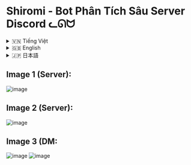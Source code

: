# Shiromi - Bot Phân Tích Sâu Server Discord ᓚᘏᗢ

<!-- Vietnamese -->
<details>
<summary>🇻🇳 Tiếng Việt</summary>

## Giới thiệu

**Shiromi** là một bot Discord mạnh mẽ được thiết kế để thực hiện quét và phân tích sâu dữ liệu hoạt động của một server Discord. Bot thu thập thông tin chi tiết về tin nhắn, hoạt động của thành viên, việc sử dụng emoji/sticker, vai trò, kênh, luồng và nhiều hơn nữa. Kết quả phân tích được trình bày dưới dạng các báo cáo embeds trực quan trong Discord, file xuất CSV/JSON, và báo cáo DM cá nhân hóa cho thành viên.

Ngoài ra, Shiromi có khả năng lưu trữ dữ liệu quét vào cơ sở dữ liệu PostgreSQL, cho phép tra cứu và hiển thị thông tin qua một giao diện web (nếu được tích hợp).

Giao diện để tra cứu kết quả thành viên sau khi quét: 
--> Check: https://github.com/Rin1809/Shiromi-searchweb

**Các chức năng chính:**

*   **Quét Toàn Diện:** Thu thập dữ liệu từ tất cả các kênh text, voice (chat), và luồng (bao gồm cả luồng lưu trữ nếu có quyền).
*   **Phân Tích Hoạt Động:** Đếm tin nhắn, link, ảnh, emoji, sticker, lượt nhắc, trả lời, reaction (đã lọc) của từng thành viên và toàn server.
*   **Thống Kê Phụ Trợ:** Lấy thông tin boosters, kênh voice/stage, invites, webhooks, integrations, thành viên lâu năm nhất, và phân tích audit log (ví dụ: theo dõi lượt cấp role, tạo thread).
*   **Báo Cáo Đa Dạng:**
    *   **Embeds Discord:** Hiển thị các bảng xếp hạng và thống kê trực tiếp trong kênh Discord được chỉ định.
    *   **Xuất File:** Tạo file CSV và JSON chi tiết cho các mục dữ liệu khác nhau. (Đang thi công)
    *   **DM Cá Nhân:** Gửi báo cáo tóm tắt hoạt động và thành tích cá nhân cho từng thành viên (dựa trên role cấu hình hoặc cho admin ở chế độ test).
*   **Lưu Trữ Database:** Lưu kết quả quét và dữ liệu người dùng vào PostgreSQL để có thể truy cập qua web.
*   **Logging Chi Tiết:** Ghi log quá trình quét vào một thread Discord riêng biệt để dễ theo dõi.
*   **Tùy Biến Cao:** Nhiều tùy chọn cấu hình qua file `.env` (ví dụ: loại trừ category, theo dõi role cụ thể, ID sticker/emoji, kênh báo cáo).
*   **Hỗ Trợ Proxy Bot:** Có thể hoạt động như một bot worker, nhận lệnh từ một bot proxy chính (ví dụ: Mizuki).

## Tính năng

*   **Phân tích Server:**
    *   Thông tin chung server (owner, ngày tạo, boost, số lượng kênh/role/emoji/sticker).
    *   Thống kê quét (số kênh/luồng đã xử lý, tổng tin nhắn, tổng reaction đã lọc, thời gian quét).
    *   Bảng xếp hạng hoạt động kênh text và voice (chat).
    *   "Giờ Vàng" và "Giờ Âm" của server và các kênh/luồng.
    *   Top emoji/sticker được sử dụng nhiều/ít nhất server.
    *   Emoji server không được sử dụng.
*   **Phân tích Thành viên:**
    *   Bảng xếp hạng người dùng hoạt động nhiều/ít nhất (tin nhắn, link, ảnh, emoji server, sticker, mention gửi/nhận, trả lời, reaction gửi/nhận, số kênh hoạt động, thời gian hoạt động).
    *   Bảng xếp hạng người mời nhiều nhất (theo lượt dùng invite).
    *   Bảng xếp hạng booster "bền bỉ" nhất.
    *   Bảng xếp hạng thành viên lâu năm nhất.
    *   Bảng xếp hạng người tạo thread nhiều/ít nhất.
    *   Theo dõi và xếp hạng lượt nhận các role đặc biệt (từ Audit Log).
*   **Tìm Kiếm Từ Khóa:**
    *   Tìm kiếm các từ khóa cụ thể trong tin nhắn.
    *   Thống kê tổng số lần xuất hiện, top kênh/luồng và top user theo từ khóa.
*   **Xuất Dữ Liệu:** (Đang thi công)
    *   File CSV chi tiết cho thông tin server, kênh/luồng, hoạt động người dùng, roles, boosters, invites, webhooks, integrations, audit logs, và các bảng xếp hạng.
    *   File JSON tổng hợp toàn bộ dữ liệu quét.
*   **Báo Cáo DM Cá Nhân:**
    *   Tóm tắt hoạt động cá nhân (tin nhắn, nội dung gửi, tương tác, thời gian hoạt động, phạm vi hoạt động).
    *   Top items cá nhân (emoji, sticker).
    *   "Giờ Vàng" cá nhân.
    *   Thành tích và vị trí trong các bảng xếp hạng của server.
    *   Lời cảm ơn và ảnh cá nhân hóa cho các role đặc biệt (booster, người đóng góp).
*   **Kỹ thuật:**
    *   Sử dụng `asyncio` và `asyncpg` cho các hoạt động bất đồng bộ và tương tác database hiệu quả.
    *   Logging chi tiết lên console (sử dụng `rich`) và thread Discord.
    *   Cấu hình intents Discord linh hoạt.
    *   Quản lý lỗi và cooldown cho lệnh.
    *   Hỗ trợ PROXY_BOT_ID để nhận lệnh từ bot khác.

## Điều kiện tiên quyết

1.  **Python:** Phiên bản 3.8 trở lên.
2.  **Git:** Để tải mã nguồn.
3.  **PostgreSQL Server:** Một instance PostgreSQL đang chạy và có thể truy cập.
4.  (Tùy chọn) Một bot Discord khác để làm PROXY_BOT_ID nếu bạn muốn sử dụng tính năng này.

## Cài đặt

1.  **Tải mã nguồn:**
    ```bash
    git clone https://github.com/Rin1809/Shiromi
    cd Shiromi
    ```

2.  **Tạo môi trường ảo (khuyến nghị):**
    ```bash
    python -m venv venv
    # Windows
    venv\Scripts\activate
    # Linux/macOS
    source venv/bin/activate
    ```

3.  **Cài đặt thư viện:**
    ```bash
    pip install -r requirements.txt
    ```

## Cấu hình

1.  **Sao chép file `.env_example.md` thành `.env`:**
    ```bash
    # Windows
    copy .env_example.md .env
    # Linux/macOS
    cp .env_example.md .env
    ```

2.  **Chỉnh sửa file `.env` với các thông tin của bạn:**
    *   `DISCORD_TOKEN`: Token của bot discord của bạn.
    *   `DATABASE_URL`: Chuỗi kết nối đến PostgreSQL của bạn (ví dụ: `postgresql://user:password@host:port/database`).
    *   `ADMIN_USER_ID`: ID người dùng Discord của chủ sở hữu bot (quan trọng cho quyền `is_owner()`).
    *   `PROXY_BOT_ID` (Tùy chọn): ID của bot proxy (ví dụ: Mizuki) nếu bạn muốn Shiromi nhận lệnh từ bot đó.
    *   `BOT_NAME`: Tên bot sẽ hiển thị trong một số tin nhắn.
    *   `COMMAND_PREFIX`: Tiền tố lệnh (ví dụ: `Shi`).
    *   `EXCLUDED_CATEGORY_IDS` (Tùy chọn): Danh sách ID category cần loại trừ khỏi quét, cách nhau bởi dấu phẩy.
    *   `FINAL_STICKER_ID`, `INTERMEDIATE_STICKER_ID`, `LEAST_STICKER_ID`, `MOST_STICKER_ID` (Tùy chọn): ID các sticker sẽ được gửi ở các giai đoạn khác nhau của báo cáo.
    *   `WEBSITE_BASE_URL` (Tùy chọn): URL gốc của trang web hiển thị dữ liệu quét (nếu có).
    *   `REPORT_CHANNEL_ID` (Tùy chọn): ID kênh Discord để gửi báo cáo embeds công khai. Nếu không đặt, sẽ gửi vào kênh gốc nơi lệnh được gọi.
    *   `FINAL_DM_EMOJI` (Tùy chọn): Emoji gửi cuối mỗi DM cá nhân.
    *   `TRACKED_ROLE_GRANT_IDS` (Tùy chọn): ID các role cần theo dõi lượt cấp qua Audit Log.
    *   `DM_REPORT_RECIPIENT_ROLE_ID` (Tùy chọn): ID của role mà thành viên có role này sẽ nhận DM báo cáo.
    *   `BOOSTER_THANKYOU_ROLE_IDS` (Tùy chọn): ID các role (booster, đóng góp) để gửi lời cảm ơn đặc biệt và ảnh cá nhân hóa trong DM.
    *   `ADMIN_ROLE_IDS_FILTER` (Tùy chọn): ID các role admin khác (ngoài quyền Administrator của server) cần lọc khỏi một số BXH.
    *   `REACTION_UNICODE_EXCEPTIONS` (Tùy chọn): Danh sách emoji Unicode được phép xuất hiện trong BXH reaction (ngoài emoji của server).
    *   `ENABLE_REACTION_SCAN` (Tùy chọn): Đặt là `true` để bật quét reaction (có thể làm chậm quá trình quét).
    *   `MAX_CONCURRENT_CHANNEL_SCANS` (Tùy chọn): Số kênh/luồng quét đồng thời tối đa (mặc định là 5).

3.  **Cấu hình ảnh cá nhân hóa cho DM (Tùy chọn):**
    *   Chỉnh sửa file `quy_toc_anh.json`.
    *   Thêm các cặp `"USER_ID": "IMAGE_URL"` cho những người dùng có `BOOSTER_THANKYOU_ROLE_IDS` mà bạn muốn họ nhận ảnh riêng trong DM.

## Chạy Bot

Sau khi cài đặt và cấu hình:
```bash
python bot.py
```
Bot sẽ kết nối tới Discord và sẵn sàng nhận lệnh.

## Sử dụng Lệnh

Các lệnh chính được gọi qua tiền tố đã cấu hình (ví dụ: `Shi`).

*   **Chế độ Test (Gửi DM cho Admin):**
    *   `[prefix]romi [export_csv=True/False] [export_json=True/False] [keywords=từ khóa1,từ khóa2]`
    *   Ví dụ: `Shi romi export_csv=True keywords=chào,tạm biệt`
    *   Mặc định: `export_csv=False`, `export_json=False`, không tìm keywords.
    *   Báo cáo DM cá nhân sẽ được gửi đến `ADMIN_USER_ID` đã cấu hình.
*   **Chế độ Bình Thường (Gửi DM cho Role Cấu Hình):**
    *   `[prefix]Shiromi [export_csv=True/False] [export_json=True/False] [keywords=từ khóa1,từ khóa2]`
    *   Ví dụ: `Shi Shiromi export_json=True`
    *   Báo cáo DM cá nhân sẽ được gửi đến những người dùng có `DM_REPORT_RECIPIENT_ROLE_ID`.
*   **Kiểm tra Bot:**
    *   `[prefix]ping_shiromi`
    *   Kiểm tra xem bot có phản hồi không và hiển thị độ trễ.

**Lưu ý về PROXY_BOT_ID:**
Nếu `PROXY_BOT_ID` được cấu hình, bot đó có thể gọi lệnh của Shiromi bằng cách gửi tin nhắn bắt đầu trực tiếp bằng tên lệnh (không cần tiền tố `COMMAND_PREFIX` của Shiromi). Ví dụ, nếu bot proxy gửi `romi export_csv=True`, Shiromi sẽ hiểu và thực thi.

## Cấu trúc thư mục

```
Shiromi/
├── .git/
├── __pycache__/
├── bot_core/
│   ├── __init__.py
│   ├── events.py
│   ├── setup.py
├── cogs/
│   ├── deep_scan_helpers/
│   │   ├── __init__.py
│   │   ├── data_processing.py
│   │   ├── dm_sender.py
│   │   ├── export_generation.py
│   │   ├── finalization.py
│   │   ├── init_scan.py
│   │   ├── report_generation.py
│   │   ├── scan_channels.py
│   ├── __init__.py
│   ├── deep_scan_cog.py
├── moitruongao/ (Môi trường ảo Python, vd: venv)
├── reporting/
│   ├── __init__.py
│   ├── csv_writer.py
│   ├── embeds_analysis.py
│   ├── embeds_dm.py
│   ├── embeds_guild.py
│   ├── embeds_items.py
│   ├── embeds_user.py
│   ├── json_writer.py
├── .env                    # Đặt .env ở đây, biến môi trường (QUAN TRỌNG, BÍ MẬT)
├── .env_example.md         # File ví dụ cho .env
├── .gitignore
├── bot.py                  # File chạy bot chính
├── config.py               # Tải và quản lý cấu hình
├── database.py             # Tương tác với cơ sở dữ liệu PostgreSQL
├── discord_logging.py      # Gửi log lên thread Discord
├── quy_toc_anh.json        # Mapping ảnh cá nhân cho DM
├── README.md               # File bạn đang đọc
├── requirements.txt        # Danh sách thư viện Python
├── scanner.py              # (Trống - có thể dành cho chức năng tương lai)
└── utils.py                # Các hàm tiện ích chung
```

## Lưu ý Quan trọng

*   **Quyền Bot:** Shiromi cần nhiều quyền Discord để hoạt động đầy đủ (bao gồm các Privileged Intents như Guild Members, Message Content, và các quyền server như View Audit Log, Manage Server, Read Message History, Create Public Threads, Embed Links, Attach Files). Đảm bảo bot có đủ quyền trên Developer Portal và trong server.
*   **Cơ sở dữ liệu:** Kết nối và thiết lập bảng PostgreSQL là bắt buộc. Bot sẽ không hoạt động nếu không có database.
*   **Tài nguyên:** Quá trình quét sâu có thể tốn thời gian và tài nguyên (CPU, RAM, API rate limit của Discord), đặc biệt trên các server lớn hoặc khi bật quét reaction.
*   **API Rate Limits:** Bot cố gắng xử lý rate limit của Discord, nhưng với các server cực lớn, việc quét có thể bị gián đoạn.
*   **Bảo mật PROXY_BOT_ID:** Nếu sử dụng, đảm bảo rằng chỉ bot proxy đáng tin cậy mới có ID đó, vì nó có thể thực thi các lệnh mạnh mẽ của Shiromi.

</details>

<!-- English -->
<details>
<summary>🇬🇧 English</summary>

## Introduction

**Shiromi** is a powerful Discord bot designed to perform in-depth scans and analysis of a Discord server's activity data. It collects detailed information about messages, member activity, emoji/sticker usage, roles, channels, threads, and much more. The analysis results are presented as visually appealing embed reports in Discord, CSV/JSON export files, and personalized DM reports for members.

Additionally, Shiromi can store scan data in a PostgreSQL database, enabling data retrieval and display through a web interface (if integrated).

Web interface to search for user's data after all :
---> Check : https://github.com/Rin1809/Shiromi-searchweb

**Main functionalities:**

*   **Comprehensive Scanning:** Collects data from all text channels, voice channels (chat), and threads (including archived threads if permissions allow).
*   **Activity Analysis:** Counts messages, links, images, emojis, stickers, mentions, replies, and (filtered) reactions for each member and the entire server.
*   **Auxiliary Statistics:** Fetches information on boosters, voice/stage channels, invites, webhooks, integrations, oldest members, and analyzes audit logs (e.g., tracking role grants, thread creations).
*   **Diverse Reporting:**
    *   **Discord Embeds:** Displays leaderboards and statistics directly in a designated Discord channel.
    *   **File Exports:** Generates detailed CSV and JSON files for various data categories. (Working on it)
    *   **Personalized DMs:** Sends summary reports of individual activity and achievements to members (based on configured roles or to an admin in test mode).
*   **Database Storage:** Saves scan results and user data to PostgreSQL for potential web-based access.
*   **Detailed Logging:** Logs the scanning process to a separate Discord thread for easy monitoring.
*   **Highly Configurable:** Many customization options via the `.env` file (e.g., exclude categories, track specific roles, sticker/emoji IDs, report channel).
*   **Proxy Bot Support:** Can function as a worker bot, receiving commands from a main proxy bot (e.g., Mizuki).

## Features

*   **Server Analysis:**
    *   General server information (owner, creation date, boost level, counts of channels/roles/emojis/stickers).
    *   Scan summary (processed channels/threads, total messages, total filtered reactions, scan duration).
    *   Activity leaderboards for text and voice (chat) channels.
    *   Server and channel/thread "Golden Hours" (most active) and "Umbra Hours" (least active).
    *   Top most/least used server emojis/stickers.
    *   Unused server emojis.
*   **Member Analysis:**
    *   Leaderboards for most/least active users (messages, links, images, server emojis, stickers, mentions sent/received, replies, reactions sent/received, distinct channels active in, activity span).
    *   Top inviters leaderboard (by invite uses).
    *   "Most Enduring" booster leaderboard.
    *   Oldest members leaderboard.
    *   Most/least thread creators leaderboard.
    *   Tracking and ranking of grants for special roles (from Audit Log).
*   **Keyword Search:**
    *   Search for specific keywords in messages.
    *   Statistics on total occurrences, top channels/threads, and top users by keyword.
*   **Data Export:**
    *   Detailed CSV files for server info, channels/threads, user activity, roles, boosters, invites, webhooks, integrations, audit logs, and leaderboards.
    *   Comprehensive JSON file of all scanned data.
*   **Personalized DM Reports:**
    *   Summary of personal activity (messages, content sent, interactions, activity time, scope of activity).
    *   Top personal items (emojis, stickers).
    *   Personal "Golden Hour."
    *   Achievements and server ranking positions.
    *   Personalized thank-you messages and images for special roles (boosters, contributors).
*   **Technical:**
    *   Uses `asyncio` and `asyncpg` for efficient asynchronous operations and database interaction.
    *   Detailed logging to console (using `rich`) and a Discord thread.
    *   Flexible Discord intents configuration.
    *   Error handling and command cooldowns.
    *   Supports `PROXY_BOT_ID` for receiving commands from another bot.

## Prerequisites

1.  **Python:** Version 3.8 or higher.
2.  **Git:** To clone the source code.
3.  **PostgreSQL Server:** A running and accessible PostgreSQL instance.
4.  (Optional) Another Discord bot to act as `PROXY_BOT_ID` if you wish to use this feature.

## Installation

1.  **Clone the repository:**
    ```bash
    git clone https://github.com/Rin1809/Shiromi
    cd Shiromi
    ```

2.  **Create a virtual environment (recommended):**
    ```bash
    python -m venv venv
    # Windows
    venv\Scripts\activate
    # Linux/macOS
    source venv/bin/activate
    ```

3.  **Install dependencies:**
    ```bash
    pip install -r requirements.txt
    ```

## Configuration

1.  **Copy `.env_example.md` to `.env`:**
    ```bash
    # Windows
    copy .env_example.md .env
    # Linux/macOS
    cp .env_example.md .env
    ```

2.  **Edit the `.env` file with your information:**
    *   `DISCORD_TOKEN`: Your discord bot's token.
    *   `DATABASE_URL`: Connection string for your PostgreSQL (e.g., `postgresql://user:password@host:port/database`).
    *   `ADMIN_USER_ID`: Your Discord user ID (important for `is_owner()` permissions).
    *   `PROXY_BOT_ID` (Optional): ID of the proxy bot (e.g., Mizuki) if you want Shiromi to accept commands from it.
    *   `BOT_NAME`: Bot's name to be displayed in some messages.
    *   `COMMAND_PREFIX`: Command prefix (e.g., `Shi`).
    *   `EXCLUDED_CATEGORY_IDS` (Optional): Comma-separated list of category IDs to exclude from scans.
    *   `FINAL_STICKER_ID`, `INTERMEDIATE_STICKER_ID`, `LEAST_STICKER_ID`, `MOST_STICKER_ID` (Optional): IDs of stickers to be sent at different reporting stages.
    *   `WEBSITE_BASE_URL` (Optional): Base URL of the website displaying scan data (if any).
    *   `REPORT_CHANNEL_ID` (Optional): Discord channel ID to send public embed reports. If not set, reports are sent to the channel where the command was invoked.
    *   `FINAL_DM_EMOJI` (Optional): Emoji sent at the end of each personalized DM.
    *   `TRACKED_ROLE_GRANT_IDS` (Optional): Role IDs to track grants for via Audit Log.
    *   `DM_REPORT_RECIPIENT_ROLE_ID` (Optional): ID of the role whose members will receive DM reports.
    *   `BOOSTER_THANKYOU_ROLE_IDS` (Optional): Role IDs (boosters, contributors) to send special thank-you messages and personalized images in DMs.
    *   `ADMIN_ROLE_IDS_FILTER` (Optional): Other admin role IDs (besides server Administrator permission) to filter from some leaderboards.
    *   `REACTION_UNICODE_EXCEPTIONS` (Optional): List of Unicode emojis allowed in reaction leaderboards (besides server emojis).
    *   `ENABLE_REACTION_SCAN` (Optional): Set to `true` to enable reaction scanning (can slow down scans).
    *   `MAX_CONCURRENT_CHANNEL_SCANS` (Optional): Maximum number of channels/threads to scan concurrently (default is 5).

3.  **Configure personalized DM images (Optional):**
    *   Edit the `quy_toc_anh.json` file.
    *   Add `"USER_ID": "IMAGE_URL"` pairs for users with `BOOSTER_THANKYOU_ROLE_IDS` whom you want to receive custom images in their DMs.

## Running the Bot

After installation and configuration:
```bash
python bot.py
```
The bot will connect to Discord and be ready to receive commands.

## Using Commands

Main commands are invoked using the configured prefix (e.g., `Shi`).

*   **Test Mode (Sends DMs to Admin):**
    *   `[prefix]romi [export_csv=True/False] [export_json=True/False] [keywords=keyword1,keyword2]`
    *   Example: `Shi romi export_csv=True keywords=hello,goodbye`
    *   Defaults: `export_csv=False`, `export_json=False`, no keywords.
    *   Personalized DM reports will be sent to the configured `ADMIN_USER_ID`.
*   **Normal Mode (Sends DMs to Configured Role):**
    *   `[prefix]Shiromi [export_csv=True/False] [export_json=True/False] [keywords=keyword1,keyword2]`
    *   Example: `Shi Shiromi export_json=True`
    *   Personalized DM reports will be sent to users with the `DM_REPORT_RECIPIENT_ROLE_ID`.
*   **Bot Check:**
    *   `[prefix]ping_shiromi`
    *   Checks if the bot is responsive and shows latency.

**Note on PROXY_BOT_ID:**
If `PROXY_BOT_ID` is configured, that bot can invoke Shiromi's commands by sending a message starting directly with the command name (no need for Shiromi's `COMMAND_PREFIX`). For example, if the proxy bot sends `romi export_csv=True`, Shiromi will understand and execute it.

## Folder Structure

```
Shiromi/
├── .git/
├── __pycache__/
├── bot_core/
│   ├── __init__.py
│   ├── events.py
│   ├── setup.py
├── cogs/
│   ├── deep_scan_helpers/
│   │   ├── __init__.py
│   │   ├── data_processing.py
│   │   ├── dm_sender.py
│   │   ├── export_generation.py
│   │   ├── finalization.py
│   │   ├── init_scan.py
│   │   ├── report_generation.py
│   │   ├── scan_channels.py
│   ├── __init__.py
│   ├── deep_scan_cog.py
├── moitruongao/ (Python virtual environment, e.g., venv)
├── reporting/
│   ├── __init__.py
│   ├── csv_writer.py
│   ├── embeds_analysis.py
│   ├── embeds_dm.py
│   ├── embeds_guild.py
│   ├── embeds_items.py
│   ├── embeds_user.py
│   ├── json_writer.py
├── .env                    # set it here, Environment variables (IMPORTANT, SECRET)
├── .env_example.md         # Example file for .env
├── .gitignore
├── bot.py                  # Main bot execution file
├── config.py               # Loads and manages configuration
├── database.py             # Interacts with PostgreSQL database
├── discord_logging.py      # Sends logs to a Discord thread
├── quy_toc_anh.json        # Mapping for personalized DM images
├── README.md               # This file
├── requirements.txt        # Python library dependencies
├── scanner.py              # (Empty - possibly for future features)
└── utils.py                # General utility functions
```

## Important Notes

*   **Bot Permissions:** Shiromi requires extensive Discord permissions to function fully (including Privileged Intents like Guild Members, Message Content, and server permissions such as View Audit Log, Manage Server, Read Message History, Create Public Threads, Embed Links, Attach Files). Ensure the bot has sufficient permissions on the Developer Portal and within the server.
*   **Database:** PostgreSQL connection and table setup are mandatory. The bot will not operate without a database.
*   **Resources:** Deep scans can be time-consuming and resource-intensive (CPU, RAM, Discord API rate limits), especially on large servers or when reaction scanning is enabled.
*   **API Rate Limits:** The bot attempts to handle Discord's rate limits, but scans on extremely large servers might still be interrupted.
*   **PROXY_BOT_ID Security:** If used, ensure that only the trusted proxy bot has that ID, as it can execute Shiromi's powerful commands.

</details>

<!-- Japanese -->
<details>
<summary>🇯🇵 日本語</summary>

## 概要

**Shiromi (シロミ)** は、Discordサーバーの活動データを詳細にスキャンおよび分析するために設計された強力なDiscordボットです。メッセージ、メンバーの活動、絵文字/スタンプの使用状況、ロール、チャンネル、スレッドなどに関する詳細情報を収集します。分析結果は、Discord内の視覚的に魅力的な埋め込みレポート、CSV/JSONエクスポートファイル、およびメンバー向けのパーソナライズされたDMレポートとして表示されます。

さらに、ShiromiはスキャンデータをPostgreSQLデータベースに保存でき、Webインターフェース（統合されている場合）を介したデータ検索と表示を可能にします。

Userのダタを検索のWeb インターフェースです：
ーー＞確認：https://github.com/Rin1809/Shiromi-searchweb

**主な機能:**

*   **包括的スキャン:** すべてのテキストチャンネル、ボイスチャンネル（チャット）、スレッド（権限があればアーカイブ済みスレッドも含む）からデータを収集します。
*   **活動分析:** 各メンバーおよびサーバー全体のメッセージ、リンク、画像、絵文字、スタンプ、メンション、返信、および（フィルタリングされた）リアクションをカウントします。
*   **補助統計:** ブースター、ボイス/ステージチャンネル、招待、Webhook、連携、最古参メンバーに関する情報を取得し、監査ログを分析します（例: ロール付与、スレッド作成の追跡）。
*   **多様なレポート:**
    *   **Discord埋め込み:** 指定されたDiscordチャンネルにリーダーボードと統計を直接表示します。
    *   **ファイルエクスポート:** 様々なデータカテゴリに対応した詳細なCSVおよびJSONファイルを生成します。（まだです）
    *   **パーソナライズDM:** 個人の活動と実績の概要レポートをメンバーに送信します（設定されたロールに基づいて、またはテストモードでは管理者に）。
*   **データベース保存:** スキャン結果とユーザーデータをPostgreSQLに保存し、Web経由でのアクセスを可能にします。
*   **詳細ロギング:** スキャンプロセスを別のDiscordスレッドに記録し、監視を容易にします。
*   **高度な設定可能性:** `.env`ファイルを通じて多くのカスタマイズオプションを提供します（例: カテゴリ除外、特定ロールの追跡、スタンプ/絵文字ID、レポートチャンネル）。
*   **プロキシボット対応:** メインのプロキシボット（例: Mizuki）からコマンドを受信するワーカーボットとして機能できます。

## 機能

*   **サーバー分析:**
    *   一般サーバー情報（オーナー、作成日、ブーストレベル、チャンネル/ロール/絵文字/スタンプの数）。
    *   スキャン概要（処理済みチャンネル/スレッド数、総メッセージ数、総フィルタリング済みリアクション数、スキャン時間）。
    *   テキストおよびボイス（チャット）チャンネルの活動リーダーボード。
    *   サーバーおよびチャンネル/スレッドの「ゴールデンアワー」（最も活発）および「アンブラアワー」（最も閑散）。
    *   サーバーで最も/最も少なく使用された絵文字/スタンプ。
    *   未使用のサーバー絵文字。
*   **メンバー分析:**
    *   最も/最も活動の少ないユーザーのリーダーボード（メッセージ、リンク、画像、サーバー絵文字、スタンプ、送受信メンション、返信、送受信リアクション、活動チャンネル数、活動期間）。
    *   最多招待者リーダーボード（招待使用数による）。
    *   「最も長くブーストしている」ブースターのリーダーボード。
    *   最古参メンバーのリーダーボード。
    *   最多/最少スレッド作成者リーダーボード。
    *   特別ロールの付与追跡とランキング（監査ログから）。
*   **キーワード検索:**
    *   メッセージ内の特定のキーワードを検索。
    *   キーワードごとの総出現回数、トップチャンネル/スレッド、トップユーザーの統計。
*   **データエクスポート:**
    *   サーバー情報、チャンネル/スレッド、ユーザー活動、ロール、ブースター、招待、Webhook、連携、監査ログ、およびリーダーボードの詳細なCSVファイル。
    *   全スキャンデータの包括的なJSONファイル。
*   **パーソナライズDMレポート:**
    *   個人の活動概要（メッセージ、送信コンテンツ、インタラクション、活動時間、活動範囲）。
    *   個人のトップアイテム（絵文字、スタンプ）。
    *   個人の「ゴールデンアワー」。
    *   サーバーランキングにおける実績と順位。
    *   特別ロール（ブースター、貢献者）へのパーソナライズされた感謝メッセージと画像。
*   **技術仕様:**
    *   効率的な非同期操作とデータベース対話のために`asyncio`と`asyncpg`を使用。
    *   コンソール（`rich`を使用）およびDiscordスレッドへの詳細ロギング。
    *   柔軟なDiscordインテント設定。
    *   エラー処理とコマンドクールダウン。
    *   別のボットからコマンドを受信するための`PROXY_BOT_ID`をサポート。

## 前提条件

1.  **Python:** バージョン3.8以上。
2.  **Git:** ソースコードのクローン用。
3.  **PostgreSQLサーバー:** 実行中でアクセス可能なPostgreSQLインスタンス。
4.  (任意) この機能を使用したい場合は、`PROXY_BOT_ID`として機能する別のDiscordボット。

## インストール

1.  **リポジトリのクローン:**
    ```bash
    git clone https://github.com/Rin1809/Shiromi
    cd Shiromi
    ```

2.  **仮想環境の作成 (推奨):**
    ```bash
    python -m venv venv
    # Windows
    venv\Scripts\activate
    # Linux/macOS
    source venv/bin/activate
    ```

3.  **依存関係のインストール:**
    ```bash
    pip install -r requirements.txt
    ```

## 設定

1.  **`.env_example.md` を `.env` にコピー:**
    ```bash
    # Windows
    copy .env_example.md .env
    # Linux/macOS
    cp .env_example.md .env
    ```

2.  **`.env` ファイルを編集して情報を入力:**
    *   `DISCORD_TOKEN`: あなたのDiscordボットのトークン。
    *   `DATABASE_URL`: PostgreSQLへの接続文字列 (例: `postgresql://user:password@host:port/database`)。
    *   `ADMIN_USER_ID`: ボット所有者のDiscordユーザーID (`is_owner()`権限に重要)。
    *   `PROXY_BOT_ID` (任意): Shiromiがコマンドを受け付けるプロキシボットのID (例: Mizuki)。
    *   `BOT_NAME`: 一部のメッセージで表示されるボット名。
    *   `COMMAND_PREFIX`: コマンドプレフィックス (例: `Shi`)。
    *   `EXCLUDED_CATEGORY_IDS` (任意): スキャンから除外するカテゴリIDのコンマ区切りリスト。
    *   `FINAL_STICKER_ID`, `INTERMEDIATE_STICKER_ID`, `LEAST_STICKER_ID`, `MOST_STICKER_ID` (任意): レポートの様々な段階で送信されるスタンプのID。
    *   `WEBSITE_BASE_URL` (任意): スキャンデータを表示するウェブサイトのベースURL (もしあれば)。
    *   `REPORT_CHANNEL_ID` (任意): 公開埋め込みレポートを送信するDiscordチャンネルID。設定しない場合、コマンドが呼び出された元のチャンネルに送信されます。
    *   `FINAL_DM_EMOJI` (任意): 各パーソナライズDMの最後に送信される絵文字。
    *   `TRACKED_ROLE_GRANT_IDS` (任意): 監査ログ経由で付与を追跡するロールID。
    *   `DM_REPORT_RECIPIENT_ROLE_ID` (任意): DMレポートを受信するメンバーが持つロールのID。
    *   `BOOSTER_THANKYOU_ROLE_IDS` (任意): DMで特別な感謝メッセージとパーソナライズ画像を送信するロールID (ブースター、貢献者)。
    *   `ADMIN_ROLE_IDS_FILTER` (任意): 一部のリーダーボードから除外する他の管理者ロールID (サーバーの管理者権限以外)。
    *   `REACTION_UNICODE_EXCEPTIONS` (任意): リアクションリーダーボードで許可されるUnicode絵文字のリスト (サーバー絵文字以外)。
    *   `ENABLE_REACTION_SCAN` (任意): リアクションスキャンを有効にする場合は `true` に設定 (スキャンが遅くなる可能性あり)。
    *   `MAX_CONCURRENT_CHANNEL_SCANS` (任意): 同時にスキャンするチャンネル/スレッドの最大数 (デフォルトは5)。

3.  **パーソナライズDM画像の構成 (任意):**
    *   `quy_toc_anh.json` ファイルを編集します。
    *   `BOOSTER_THANKYOU_ROLE_IDS` を持ち、DMでカスタム画像を受信させたいユーザーに対して、`"USER_ID": "IMAGE_URL"` のペアを追加します。

## ボットの実行

インストールと設定後:
```bash
python bot.py
```
ボットはDiscordに接続し、コマンドを受け付ける準備ができます。

## コマンドの使用方法

主なコマンドは、設定されたプレフィックス (例: `Shi`) を使用して呼び出します。

*   **テストモード (管理者にDMを送信):**
    *   `[prefix]romi [export_csv=True/False] [export_json=True/False] [keywords=キーワード1,キーワード2]`
    *   例: `Shi romi export_csv=True keywords=こんにちは,さようなら`
    *   デフォルト: `export_csv=False`, `export_json=False`, キーワードなし。
    *   パーソナライズDMレポートは、設定された `ADMIN_USER_ID` に送信されます。
*   **通常モード (設定されたロールにDMを送信):** （まだ利用できないです）
    *   `[prefix]Shiromi [export_csv=True/False] [export_json=True/False] [keywords=キーワード1,キーワード2]`
    *   例: `Shi Shiromi export_json=True`
    *   パーソナライズDMレポートは、`DM_REPORT_RECIPIENT_ROLE_ID` を持つユーザーに送信されます。
*   **ボットチェック:**
    *   `[prefix]ping_shiromi`
    *   ボットが応答するかどうかを確認し、遅延を表示します。

**PROXY_BOT_IDに関する注意:**
`PROXY_BOT_ID` が設定されている場合、そのボットはShiromiの `COMMAND_PREFIX` なしで、コマンド名で始まるメッセージを送信することでShiromiのコマンドを呼び出すことができます。例えば、プロキシボットが `romi export_csv=True` と送信すると、Shiromiはそれを理解して実行します。

## フォルダ構造

```
Shiromi/
├── .git/
├── __pycache__/
├── bot_core/
│   ├── __init__.py
│   ├── events.py
│   ├── setup.py
├── cogs/
│   ├── deep_scan_helpers/
│   │   ├── __init__.py
│   │   ├── data_processing.py
│   │   ├── dm_sender.py
│   │   ├── export_generation.py
│   │   ├── finalization.py
│   │   ├── init_scan.py
│   │   ├── report_generation.py
│   │   ├── scan_channels.py
│   ├── __init__.py
│   ├── deep_scan_cog.py
├── moitruongao/ (Python仮想環境、例: venv)
├── reporting/
│   ├── __init__.py
│   ├── csv_writer.py
│   ├── embeds_analysis.py
│   ├── embeds_dm.py
│   ├── embeds_guild.py
│   ├── embeds_items.py
│   ├── embeds_user.py
│   ├── json_writer.py
├── .env                    #ここにおいて下さし 環境変数 (重要、機密)asda
├── .env_example.md         # .env のサンプルファイル
├── .gitignore
├── bot.py                  # メインボット実行ファイルdsd
├── config.py               # 設定の読み込みと管理
├── database.py             # PostgreSQLデータベースとの対話
├── discord_logging.py      # Discordスレッドへのログ送信
├── quy_toc_anh.json        # パーソナライズDM画像の対応表
├── README.md               # このファイル
├── requirements.txt        # Pythonライブラリの依存関係
├── scanner.py              # (空 - 将来の機能用かも)
└── utils.py                # 一般的なユーティリティ関数
```

## 重要な注意点

*   **ボット権限:** Shiromiが完全に機能するには、広範なDiscord権限が必要です（Guild Members、Message Contentなどの特権インテント、およびView Audit Log、Manage Server、Read Message History、Create Public Threads、Embed Links、Attach Filesなどのサーバー権限を含む）。Developer Portalおよびサーバー内でボットが十分な権限を持っていることを確認してください。
*   **データベース:** PostgreSQL接続とテーブル設定は必須です。データベースなしではボットは動作しません。
*   **リソース:** 詳細スキャンは、特に大規模サーバーやリアクションスキャンが有効な場合、時間とリソース（CPU、RAM、Discord APIレート制限）を消費する可能性があります。
*   **APIレート制限:** ボットはDiscordのレート制限を処理しようとしますが、非常に大規模なサーバーではスキャンが中断される可能性があります。
*   **PROXY_BOT_IDのセキュリティ:** 使用する場合、信頼できるプロキシボットのみがそのIDを持つようにしてください。Shiromiの強力なコマンドを実行できるためです。

</details>

## Image 1 (Server):

![image](https://github.com/user-attachments/assets/b402929b-5043-4991-999d-4b4daefd9991)

## Image 2 (Server):

![image](https://github.com/user-attachments/assets/1a150747-062b-491f-a363-bcc10f3af86d)

## Image 3 (DM:

![image](https://github.com/user-attachments/assets/e648e102-23ec-428f-a4f3-8bd193d17b8f)
![image](https://github.com/user-attachments/assets/f2661310-7422-41f2-ac02-ccdd787aa4ac)


